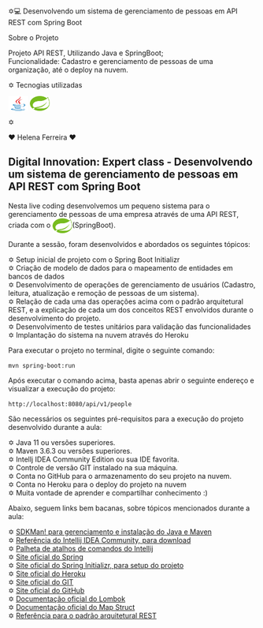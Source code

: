 ✡💻️ Desenvolvendo um sistema de gerenciamento de pessoas em API REST com Spring Boot

 Sobre o Projeto

Projeto API REST, Utilizando Java e SpringBoot; <br>
Funcionalidade: Cadastro e gerenciamento de pessoas de uma organização, até o deploy na nuvem.


✡ Tecnogias utilizadas

  <img align="center" alt="Helena-Java" height="30" width="40" src="https://raw.githubusercontent.com/devicons/devicon/master/icons/java/java-original.svg">
  <img align="center" alt="Helena-Spring-Boot" height="30" width="40" src="https://raw.githubusercontent.com/devicons/devicon/master/icons/spring/spring-original.svg">

✡ <p>❤️ Helena Ferreira ❤️</p>

<h2>Digital Innovation: Expert class - Desenvolvendo um sistema de gerenciamento de pessoas em API REST com Spring Boot</h2>

Nesta live coding desenvolvemos um pequeno sistema para o gerenciamento de pessoas de uma empresa através de uma API REST, criada com o <img align="center" alt="Helena-Spring-Boot" height="30" width="40" src="https://raw.githubusercontent.com/devicons/devicon/master/icons/spring/spring-original.svg">(SpringBoot).

Durante a sessão, foram desenvolvidos e abordados os seguintes tópicos:

✡ Setup inicial de projeto com o Spring Boot Initializr <br>
✡ Criação de modelo de dados para o mapeamento de entidades em bancos de dados <br>
✡ Desenvolvimento de operações de gerenciamento de usuários (Cadastro, leitura, atualização e remoção de pessoas de um sistema). <br>
✡ Relação de cada uma das operações acima com o padrão arquitetural REST, e a explicação de cada um dos conceitos REST envolvidos durante o desenvolvimento do projeto. <br>
✡ Desenvolvimento de testes unitários para validação das funcionalidades <br>
✡ Implantação do sistema na nuvem através do Heroku <br>

Para executar o projeto no terminal, digite o seguinte comando:

```shell script
mvn spring-boot:run 
```

Após executar o comando acima, basta apenas abrir o seguinte endereço e visualizar a execução do projeto:

```
http://localhost:8080/api/v1/people
```


São necessários os seguintes pré-requisitos para a execução do projeto desenvolvido durante a aula:

✡ Java 11 ou versões superiores. <br>
✡ Maven 3.6.3 ou versões superiores. <br>
✡ Intellj IDEA Community Edition ou sua IDE favorita. <br>
✡ Controle de versão GIT instalado na sua máquina. <br>
✡ Conta no GitHub para o armazenamento do seu projeto na nuvem. <br>
✡ Conta no Heroku para o deploy do projeto na nuvem <br>
✡ Muita vontade de aprender e compartilhar conhecimento :) <br>

Abaixo, seguem links bem bacanas, sobre tópicos mencionados durante a aula:

✡ [SDKMan! para gerenciamento e instalação do Java e Maven](https://sdkman.io/) <br>
✡ [Referência do Intellij IDEA Community, para download](https://www.jetbrains.com/idea/download) <br>
✡ [Palheta de atalhos de comandos do Intellij](https://resources.jetbrains.com/storage/products/intellij-idea/docs/IntelliJIDEA_ReferenceCard.pdf) <br>
✡ [Site oficial do Spring](https://spring.io/) <br>
✡ [Site oficial do Spring Initializr, para setup do projeto](https://start.spring.io/) <br>
✡ [Site oficial do Heroku](https://www.heroku.com/) <br>
✡ [Site oficial do GIT](https://git-scm.com/) <br>
✡ [Site oficial do GitHub](http://github.com/) <br>
✡ [Documentação oficial do Lombok](https://projectlombok.org/) <br>
✡ [Documentação oficial do Map Struct](https://mapstruct.org/) <br>
✡ [Referência para o padrão arquitetural REST](https://restfulapi.net/) <br>





